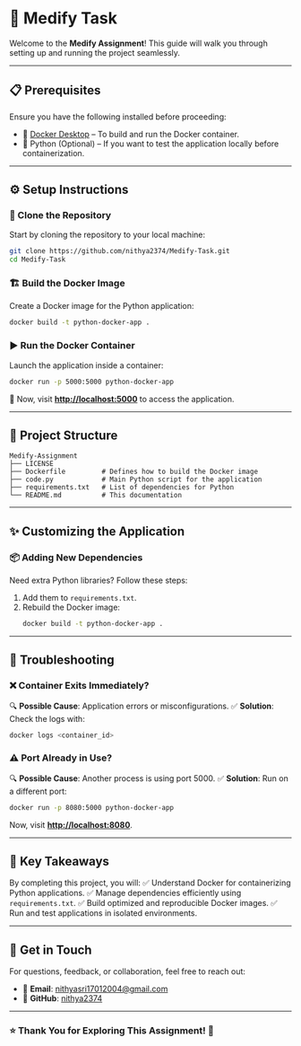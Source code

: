 # 🚀 **Medify Task**

Welcome to the **Medify Assignment**! This guide will walk you through setting up and running the project seamlessly.

---

## 📋 **Prerequisites**
Ensure you have the following installed before proceeding:
- 🐳 [Docker Desktop](https://www.docker.com/products/docker-desktop) – To build and run the Docker container.
- 🐍 Python (Optional) – If you want to test the application locally before containerization.

---

## ⚙️ **Setup Instructions**

### 🔗 Clone the Repository
Start by cloning the repository to your local machine:
```bash
git clone https://github.com/nithya2374/Medify-Task.git
cd Medify-Task
```

### 🏗️ Build the Docker Image
Create a Docker image for the Python application:
```bash
docker build -t python-docker-app .
```

### ▶️ Run the Docker Container
Launch the application inside a container:
```bash
docker run -p 5000:5000 python-docker-app
```
🔗 Now, visit **[http://localhost:5000](http://localhost:5000)** to access the application.

---

## 📂 **Project Structure**
```plaintext
Medify-Assignment
├── LICENSE
├── Dockerfile         # Defines how to build the Docker image
├── code.py            # Main Python script for the application
├── requirements.txt   # List of dependencies for Python
└── README.md          # This documentation
```

---

## ✨ **Customizing the Application**

### 📦 Adding New Dependencies
Need extra Python libraries? Follow these steps:
1. Add them to `requirements.txt`.
2. Rebuild the Docker image:
   ```bash
   docker build -t python-docker-app .
   ```

---

## 🐛 **Troubleshooting**

### ❌ **Container Exits Immediately?**
🔍 **Possible Cause**: Application errors or misconfigurations.
✅ **Solution**: Check the logs with:
   ```bash
   docker logs <container_id>
   ```

### ⚠️ **Port Already in Use?**
🔍 **Possible Cause**: Another process is using port 5000.
✅ **Solution**: Run on a different port:
   ```bash
   docker run -p 8080:5000 python-docker-app
   ```
   Now, visit **[http://localhost:8080](http://localhost:8080)**.

---

## 🎯 **Key Takeaways**
By completing this project, you will:
✅ Understand Docker for containerizing Python applications.
✅ Manage dependencies efficiently using `requirements.txt`.
✅ Build optimized and reproducible Docker images.
✅ Run and test applications in isolated environments.

---

## 📧 **Get in Touch**
For questions, feedback, or collaboration, feel free to reach out:
- 📩 **Email**: [nithyasri17012004@gmail.com](mailto:nithyasri17012004@gmail.com)
- 🐙 **GitHub**: [nithya2374](https://github.com/nithya2374)

---

### ⭐️ **Thank You for Exploring This Assignment!** 🚀

